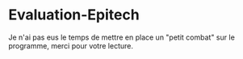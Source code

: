 # Evaluation-Epitech

Je n'ai pas eus le temps de mettre en place un "petit combat" sur le programme, merci pour votre lecture.
